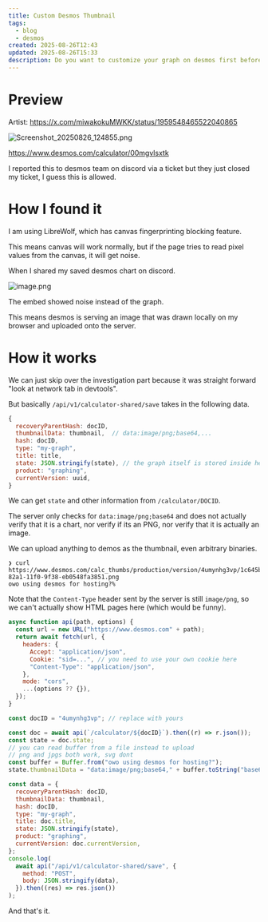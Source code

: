 ```yaml
---
title: Custom Desmos Thumbnail
tags:
  - blog
  - desmos
created: 2025-08-26T12:43
updated: 2025-08-26T15:33
description: Do you want to customize your graph on desmos first before sharing it?
---
```

# Preview
Artist:
https://x.com/miwakokuMWKK/status/1959548465522040865


![Screenshot_20250826_124855.png](https://res.cloudinary.com/kumonochisanaka/image/upload/v1756226957/20250826124916851.png/2033d52a4a45f8485f3afdf277b9d248.png)

https://www.desmos.com/calculator/00mgvlsxtk

I reported this to desmos team on discord via a ticket but they just closed my ticket, I guess this is allowed.

# How I found it

I am using LibreWolf, which has canvas fingerprinting blocking feature.

This means canvas will work normally, but if the page tries to read pixel values from the canvas, it will get noise.

When I shared my saved desmos chart on discord.

![image.png](https://res.cloudinary.com/kumonochisanaka/image/upload/v1756228437/20250826131357174.png/1042d4f268163ec0c5906bb9215a88ea.png)

The embed showed noise instead of the graph.

This means desmos is serving an image that was drawn locally on my browser and uploaded onto the server.

# How it works

We can just skip over the investigation part because it was straight forward "look at network tab in devtools".

But basically `/api/v1/calculator-shared/save` takes in the following data.

```js
{
  recoveryParentHash: docID,
  thumbnailData: thumbnail,  // data:image/png;base64,...
  hash: docID,
  type: "my-graph",
  title: title,
  state: JSON.stringify(state), // the graph itself is stored inside here
  product: "graphing",
  currentVersion: uuid,
}
```

We can get `state` and other information from `/calculator/DOCID`.

The server only checks for `data:image/png;base64` and does not actually verify that it is a chart, nor verify if its an PNG, nor verify that it is actually an image.

We can upload anything to demos as the thumbnail, even arbitrary binaries.

```
❯ curl https://www.desmos.com/calc_thumbs/production/version/4umynhg3vp/1c645b90-82a1-11f0-9f38-eb0548fa3851.png
owo using desmos for hosting?%
```

Note that the `Content-Type` header sent by the server is still `image/png`, so we can't actually show HTML pages here (which would be funny).

```js
async function api(path, options) {
  const url = new URL("https://www.desmos.com" + path);
  return await fetch(url, {
    headers: {
      Accept: "application/json",
      Cookie: "sid=...", // you need to use your own cookie here
      "Content-Type": "application/json",
    },
    mode: "cors",
    ...(options ?? {}),
  });
}

const docID = "4umynhg3vp"; // replace with yours

const doc = await api(`/calculator/${docID}`).then((r) => r.json());
const state = doc.state;
// you can read buffer from a file instead to upload
// png and jpgs both work, svg dont
const buffer = Buffer.from("owo using desmos for hosting?");
state.thumbnailData = "data:image/png;base64," + buffer.toString("base64");

const data = {
  recoveryParentHash: docID,
  thumbnailData: thumbnail,
  hash: docID,
  type: "my-graph",
  title: doc.title,
  state: JSON.stringify(state),
  product: "graphing",
  currentVersion: doc.currentVersion,
};
console.log(
  await api("/api/v1/calculator-shared/save", {
    method: "POST",
    body: JSON.stringify(data),
  }).then((res) => res.json())
);
```

And that's it.
